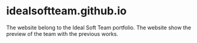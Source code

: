 # idealsoftteam.github.io
The website belong to the Ideal Soft Team portfolio. The website show the preview of the team with the previous works.
